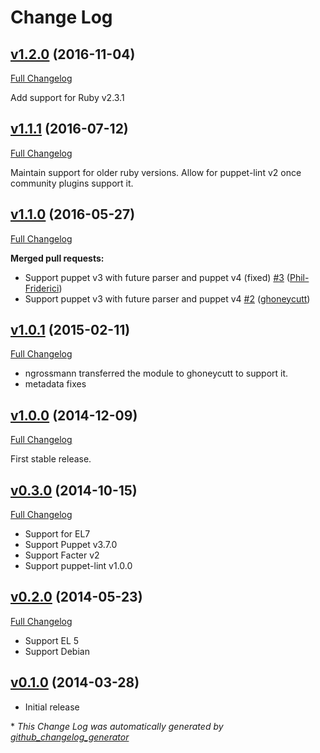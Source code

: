 # Change Log

## [v1.2.0](https://github.com/ghoneycutt/puppet-module-timezone/tree/v1.2.0) (2016-11-04)
[Full Changelog](https://github.com/ghoneycutt/puppet-module-timezone/compare/v1.1.1...v1.2.0)

Add support for Ruby v2.3.1

## [v1.1.1](https://github.com/ghoneycutt/puppet-module-timezone/tree/v1.1.1) (2016-07-12)
[Full Changelog](https://github.com/ghoneycutt/puppet-module-timezone/compare/v1.1.0...v1.1.1)

Maintain support for older ruby versions.
Allow for puppet-lint v2 once community plugins support it.

## [v1.1.0](https://github.com/ghoneycutt/puppet-module-timezone/tree/v1.1.0) (2016-05-27)
[Full Changelog](https://github.com/ghoneycutt/puppet-module-timezone/compare/v1.0.1...v1.1.0)

**Merged pull requests:**

- Support puppet v3 with future parser and puppet v4 \(fixed\) [\#3](https://github.com/ghoneycutt/puppet-module-timezone/pull/3) ([Phil-Friderici](https://github.com/Phil-Friderici))
- Support puppet v3 with future parser and puppet v4 [\#2](https://github.com/ghoneycutt/puppet-module-timezone/pull/2) ([ghoneycutt](https://github.com/ghoneycutt))

## [v1.0.1](https://github.com/ghoneycutt/puppet-module-timezone/tree/v1.0.1) (2015-02-11)
[Full Changelog](https://github.com/ghoneycutt/puppet-module-timezone/compare/v1.0.0...v1.0.1)

* ngrossmann transferred the module to ghoneycutt to support it.
* metadata fixes

## [v1.0.0](https://github.com/ghoneycutt/puppet-module-timezone/tree/v1.0.0) (2014-12-09)
[Full Changelog](https://github.com/ghoneycutt/puppet-module-timezone/compare/v0.3.0...v1.0.0)

First stable release.

## [v0.3.0](https://github.com/ghoneycutt/puppet-module-timezone/tree/v0.3.0) (2014-10-15)
[Full Changelog](https://github.com/ghoneycutt/puppet-module-timezone/compare/v0.2.0...v0.3.0)

* Support for EL7
* Support Puppet v3.7.0
* Support Facter v2
* Support puppet-lint v1.0.0

## [v0.2.0](https://github.com/ghoneycutt/puppet-module-timezone/tree/v0.2.0) (2014-05-23)
[Full Changelog](https://github.com/ghoneycutt/puppet-module-timezone/compare/v0.1.0...v0.2.0)

* Support EL 5
* Support Debian

## [v0.1.0](https://github.com/ghoneycutt/puppet-module-timezone/tree/v0.1.0) (2014-03-28)

* Initial release

\* *This Change Log was automatically generated by [github_changelog_generator](https://github.com/skywinder/Github-Changelog-Generator)*
